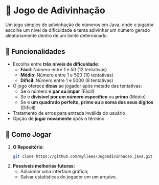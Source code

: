 # 🎯 Jogo de Adivinhação

Um jogo simples de adivinhação de números em Java, onde o jogador escolhe um nível de dificuldade e tenta adivinhar um número gerado aleatoriamente dentro de um limite determinado.

## 🚀 Funcionalidades

- Escolha entre **três níveis de dificuldade**:
  - **Fácil**: Número entre 1 e 50 (12 tentativas)
  - **Médio**: Número entre 1 e 500 (10 tentativas)
  - **Difícil**: Número entre 1 e 5000 (8 tentativas)
- O jogo oferece **dicas** ao jogador após metade das tentativas:
  - Se o número é **par ou ímpar** (Fácil)
  - Se é **divisível por um número específico** ou **primo** (Médio)
  - Se é **um quadrado perfeito, primo ou a soma dos seus dígitos** (Difícil)
- Tratamento de erros para entrada inválida do usuário
- Opção de **jogar novamente** após o término

## 📌 Como Jogar

1. **O Repositório**:
   ```bash
   git clone https://github.com/myllees/JogoAdivinhacao.java.git
2. **Possíveis melhorias futuras:**
   - Adicionar uma interface gráfica;
   - Salvar estatísticas do jogador em um arquivo.
